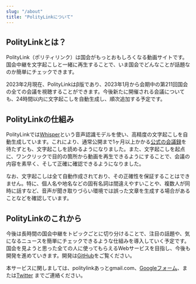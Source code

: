 ```yaml
---
slug: "/about"
title: "PolityLinkについて"
---
```


## PolityLinkとは？

PolityLink（ポリティリンク）は国会がもっとおもしろくなる動画サイトです。国会中継を文字起こしと一緒に再生することで、いま国会でどんなことが話題なのか簡単にチェックできます。

2023年2月現在、PolityLinkはβ版であり、2023年1月から会期中の第211回国会の全ての会議を視聴することができます。今後新たに開催される会議についても、24時間以内に文字起こしを自動生成し、順次追加する予定です。

## PolityLinkの仕組み

PolityLinkでは[Whisper](https://github.com/openai/whisper)という音声認識モデルを使い、高精度の文字起こしを自動生成しています。これにより、通常公開まで1ヶ月以上かかる[公式の会議録](https://kokkai.ndl.go.jp/#/)を待たずとも、文字起こしを読めるようになりました。また、文字起こしを起点に、ワンクリックで目的の箇所から動画を再生できるようにすることで、会議の内容を素早く、そして正確に確認できるようになりました。

なお、文字起こしは全て自動作成されており、その正確性を保証することはできません。特に、個人名や地名などの固有名詞は間違えやすいことや、複数人が同時に話すなど、音声が聞き取りづらい環境では誤った文章を生成する場合があることなどを確認しています。

## PolityLinkのこれから

今後は長時間の国会中継をトピックごとに切り分けることで、注目の話題や、気になるニュースを簡単にチェックできるような仕組みを導入していく予定です。国会を見ようと思った全ての人に使ってもらえるWebサービスを目指し、今後も開発を進めていきます。開発は[GitHub](https://github.com/politylink/politylink-tube)をご覧ください。

本サービスに関しましては、politylinkあっとgmail.com、[Googleフォーム](https://forms.gle/ovqdPaCr1Hnp1HRN7)、または[Twitter](https://twitter.com/politylink) までご連絡ください。